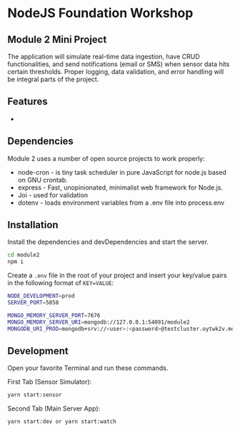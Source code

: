 # NodeJS Foundation Workshop
## Module 2 Mini Project

The application will simulate real-time data ingestion, have CRUD functionalities, and send notifications (email or SMS) when sensor data hits certain thresholds. Proper logging, data validation, and error handling will be integral parts of the project.

## Features

- 

## Dependencies

Module 2 uses a number of open source projects to work properly:

- node-cron - is tiny task scheduler in pure JavaScript for node.js based on GNU crontab.
- express - Fast, unopinionated, minimalist web framework for Node.js.
- Joi - used for validation
- dotenv - loads environment variables from a .env file into process.env

## Installation

Install the dependencies and devDependencies and start the server.

```sh
cd module2
npm i
```

Create a `.env` file in the root of your project and insert
your key/value pairs in the following format of `KEY=VALUE`:

```sh
NODE_DEVELOPMENT=prod
SERVER_PORT=5858

MONGO_MEMORY_SERVER_PORT=7676
MONGO_MEMORY_SERVER_URI=mongodb://127.0.0.1:54091/module2
MONGODB_URI_PROD=mongodb+srv://<user>:<password>@testcluster.oytwk2v.mongodb.net
```

## Development

Open your favorite Terminal and run these commands.

First Tab (Sensor Simulator):

```sh
yarn start:sensor
```

Second Tab (Main Server App):

```sh
yarn start:dev or yarn start:watch
```

